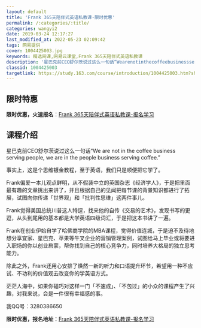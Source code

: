 ```yaml
---
layout: default
title: 'Frank 365天陪伴式英语私教课-限时优惠'
permalink: /:categories/:title/
categories: wangyi2
date: 2019-03-24 12:17:27
last_modified_at: 2022-05-23 02:09:42
tags: 网易提供
cover: 1004425003.jpg
keywords: 精选网课,网易云课堂,Frank 365天陪伴式英语私教课
description: '星巴克前CEO舒尔茨说过这么一句话“Wearenotinthecoffeebusinessservingpeople,w'
classid: 1004425003
targetlink: https://study.163.com/course/introduction/1004425003.htm?share=1&shareId=1025206652&utm_campaign=share&utm_medium=iphoneShare&utm_source=&utm_u=1025206652
---
```


## 限时特惠

**限时优惠，火速报名**：[Frank 365天陪伴式英语私教课-报名学习](https://study.163.com/course/introduction/1004425003.htm?share=1&shareId=1025206652&utm_campaign=share&utm_medium=iphoneShare&utm_source=&utm_u=1025206652)

## 课程介绍

星巴克前CEO舒尔茨说过这么一句话“We are not in the coffee business serving people, we are in the people business serving coffee.”



事实上，这是个思维镀金教程，至于英语，我们只是顺便把它学了。



Frank偏爱一本儿观点鲜明，从不假装中立的英国杂志《经济学人》，于是把里面最有趣的文章挑出来讲了，并且根据自己的见闻把每节课的背景知识都进行了拓展，试图向你传递「世界观」和「批判性思维」这两件事儿。



Frank觉得美国总统川普这人特逗，找来他的自传《交易的艺术》，发现书写的更逗，从头到尾用的基本都是大学英语四级词汇，于是把这本书讲了一遍。



Frank在创业伊始自学了哈佛商学院的MBA课程，觉得价值连城，于是迫不及待地想分享宜家、星巴克、苹果等牛叉企业的营销管理案例，试图给马上毕业或将要进入职场的你以创业启蒙，帮你找到自己的核心竞争力，同时培养大格局的独立思考能力。



除此之外，Frank还用心安排了焕然一新的听力和口语提升环节，希望用一种不应试、不功利的价值观去改变你的学英语方式。



茫茫人海中，如果你碰巧对这样一门「不速成」、「不包过」的小众的课程产生了兴趣，对我来说，会是一件很有幸福感的事。



我QQ号：3280386650

**限时优惠，报名地址**：[Frank 365天陪伴式英语私教课-报名学习](https://study.163.com/course/introduction/1004425003.htm?share=1&shareId=1025206652&utm_campaign=share&utm_medium=iphoneShare&utm_source=&utm_u=1025206652)

